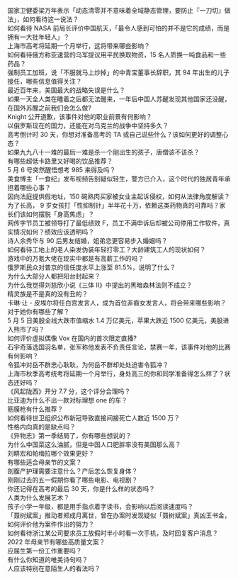 国家卫健委梁万年表示「动态清零并不意味着全域静态管理，要防止『一刀切』做法」，如何看待这一说法？  
如何看待 NASA 前局长评价中国航天，「最令人感到可怕的并不是它的成绩，而是拥有一大批年轻人」？  
上海市高考将延期一个月举行，这将带来哪些影响？  
如何看待俄方称亚速营的乌军提议用平民换取物资，15 名人质换一吨食品和一些药品？  
强制员工加班，说「不服就马上炒掉」的中青宝董事长辞职，其 94 年出生的儿子接任，哪些信息值得关注？  
最近百年来，美国最大的战略失误是什么？  
如果一天全人类在睡着之后都无法醒来，一年后中国人苏醒发现其他国家还没醒，在国外苏醒之前我们会怎么做?  
Knight 公开道歉，该事件对他的职业前景有何影响？  
以俄罗斯现在的国力，还能在对乌克兰的战争中坚持多久？  
高考倒计时 30 天，你想对准备高考的 TA 或自己说些什么？该如何更好的调整心态？  
如果九九八十一难的最后一难是杀一个刚出生的孩子，唐僧该不该杀？  
有哪些超低卡路里又好喝的饮品推荐？  
5 月 6 号突然醒悟想考 985 来得及吗？  
美食博主「一食纪」发布视频告别疑似轻生，警方已介入，这个时代的独居青年承担着哪些心事？  
因向法庭提供假地址，150 碗熟肉买家被女业主起诉侵权，如何从法律角度解读？  
为了长高， 9 岁女孩打「性抑制针」半年花十万，依赖这类药物真的可靠吗？家长们该如何摆脱「身高焦虑」？  
网传字节员工被领导打了最低绩效 F，员工不满申诉后却被公司停用工作软件，真实情况如何？绩效应该透明吗？  
诗人余秀华与 90 后男友结婚，姐弟恋更容易步入婚姻吗？  
如何看待工地上的老人染发伪装年轻打零工？大龄建筑工人的现状如何？  
游戏中的万氪大佬在现实中都是有高薪工作的吗？  
俄罗斯民众对普京的信任度水平上涨至 81.5%，说明了什么？  
为什么大部分人都把阳台封起来？  
为什么我觉得刘慈欣小说《三体 II》中提出的黑暗森林法则不成立？  
精灵族是不是真的没有丑的？  
卡琳·让 - 皮埃尔将任白宫发言人，成为首位非裔女发言人，将会带来哪些影响？对于她你有哪些了解？  
5 月 5 日美股全线大跌市值缩水 1.4 万亿美元，苹果大跌近 1500 亿美元，美股进入熊市了吗？  
如何评价虚拟偶像 Vox 在国内的首次限定直播?  
石宇奇落选国羽名单，张军称他发表不负责任言论，禁赛一年，该事件对他的比赛有何影响？  
令狐冲对岳不群忠心耿耿，为何岳不群却处处迫害令狐冲？  
上海市秋季高考统考将延期一个月举行，身处高三的你和同学准备得怎么样了？状态还好吗？  
《风起陇西》开分 7.7 分，这个评分合理吗？  
比亚迪为什么不出一款对标理想 one 的车？  
筋膜枪有什么推荐？  
如何看待世卫组织公布新冠导致直接间接死亡人数近 1500 万？  
性格内向真的是缺点吗？  
《异物志》第一季结局了，你有哪些想说的？  
为什么中国菜这么油腻，但是中国人口肥胖率没有美国那么高？  
刘畊宏和帕梅拉哪个效果更好？  
有哪些适合母亲节的文案？  
剖腹产护理需要注意什么？产后怎么恢复身体？  
刚刚过去的五一假期你看了哪些电影、电视剧？  
你还记得在高考的最后 30 天，你是什么样的状态吗？  
人类为什么发展艺术？  
孩子小学一年级，都是用手指点着字读书，会影响以后阅读速度吗？  
「聂树斌案」推动者郑成月离世，曾在办案时发现疑似「聂树斌案」真凶王书金，如何评价他为案件作出的努力？  
如何看待浙江某公司要求员工放假时半小时看一次手机，及时回复客户消息？  
2022 年母亲节有哪些高质量文案？  
应届生第一份工作重要吗？  
有什么你知道的唯美诗句吗？  
人应该特别在意陌生人的看法吗？  
